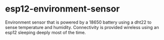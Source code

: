 # esp12-environment-sensor
Environment sensor that is powered by a 18650 battery using a dht22 to sense temperature and humidity. Connectivity is provided wireless using an esp12 sleeping deeply most of the time.
